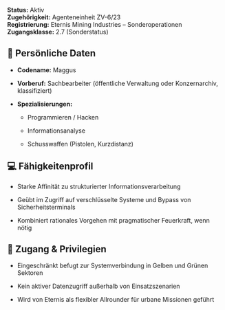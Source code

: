 **Status:** Aktiv  
**Zugehörigkeit:** Agenteneinheit ZV-6/23  
**Registrierung:** Eternis Mining Industries – Sonderoperationen  
**Zugangsklasse:** 2.7 (Sonderstatus)

## 🧾 **Persönliche Daten**

*   **Codename:** Maggus
    
*   **Vorberuf:** Sachbearbeiter (öffentliche Verwaltung oder Konzernarchiv, klassifiziert)
    
*   **Spezialisierungen:**
    
    *   Programmieren / Hacken
        
    *   Informationsanalyse
        
    *   Schusswaffen (Pistolen, Kurzdistanz)
        
## 💻 **Fähigkeitenprofil**

*   Starke Affinität zu strukturierter Informationsverarbeitung
    
*   Geübt im Zugriff auf verschlüsselte Systeme und Bypass von Sicherheitsterminals
    
*   Kombiniert rationales Vorgehen mit pragmatischer Feuerkraft, wenn nötig
    
## 🔐 **Zugang & Privilegien**

*   Eingeschränkt befugt zur Systemverbindung in Gelben und Grünen Sektoren
    
*   Kein aktiver Datenzugriff außerhalb von Einsatzszenarien
    
*   Wird von Eternis als flexibler Allrounder für urbane Missionen geführt